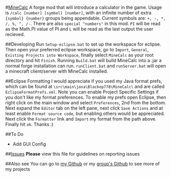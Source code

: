 #[MineCalc](http://www.curseforge.com/projects/238890/)
A forge mod that will introduce a calculator in the game. Usage is `/calc [number] [symbol] [number]`, with an infinite number of extra `{symbol} {number}` groups being appendable. Current symbols are: `+, -, *, /, %, ^, /-`. There are also `special "numbers"` in this mod. `PI` will be read as the Math.PI value of PI and `L` will be read as the last output the user recieved.

##Developing
Run `Setup-eclipse.bat` to set up the workspace for eclipse. Then open your preferred eclipse workspace, go to `Import`, `General`, `Existing Projects into Workspace`, finally select `MineCalc` as your root directory and hit `Finish`. Running `Build.bat` will build MineCalc into a .jar a normal forge installation can run. `runClient.bat` and `runServer.bat` will open a minecraft client/server with MineCalc installed.

##Eclipse Formatting
I would appreciate if you used my Java format prefs, which can be found at `\src\main\java\Blackop778\MineCalc\` and are called `EclipseFormatPrefs.xml`. Note you can enable Project Specific Settings if you don't like my format preferences. To enable my prefs open Eclipse, then right click on the main window and select `Preferences`, 2nd from the bottom. Next expand the `Editor` tab on the left pane, next click `Save Actions` and at least enable `Format source code`, but enabling others would be appreciated. Next click the `Formatter` link and `Import` my format from the path above. Finally hit `ok`. Thanks :)

##To Do
* Add GUI Config

##[Issues](https://github.com/Blackop778/blob/master/ISSUES.md)
**Please** view this file for guidelines on reporting issues

##Also see
You can go to [my Github](https://github.com/Blackop778) or my [group's Github](https://github.com/TeaNCode) to see more of my projects
